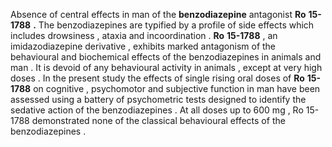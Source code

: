 Absence of central effects in man of the **benzodiazepine** antagonist **Ro** **15-1788** **.** The benzodiazepines are typified by a profile of side effects which includes drowsiness , ataxia and incoordination . **Ro** **15-1788** , an imidazodiazepine derivative , exhibits marked antagonism of the behavioural and biochemical effects of the benzodiazepines in animals and man . It is devoid of any behavioural activity in animals , except at very high doses . In the present study the effects of single rising oral doses of **Ro** **15-1788** on cognitive , psychomotor and subjective function in man have been assessed using a battery of psychometric tests designed to identify the sedative action of the benzodiazepines . At all doses up to 600 mg , Ro 15-1788 demonstrated none of the classical behavioural effects of the benzodiazepines . 